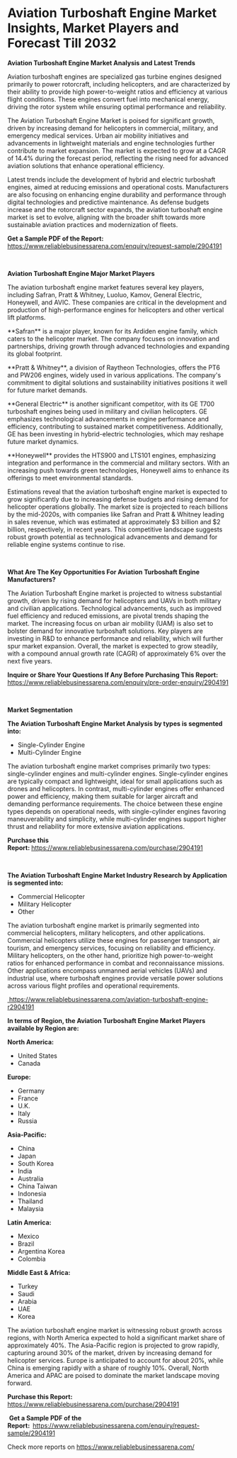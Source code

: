 <p><h1>Aviation Turboshaft Engine Market Insights, Market Players and Forecast Till 2032</h1></p><p><strong>Aviation Turboshaft Engine Market Analysis and Latest Trends</strong></p>
<p><p>Aviation turboshaft engines are specialized gas turbine engines designed primarily to power rotorcraft, including helicopters, and are characterized by their ability to provide high power-to-weight ratios and efficiency at various flight conditions. These engines convert fuel into mechanical energy, driving the rotor system while ensuring optimal performance and reliability.</p><p>The Aviation Turboshaft Engine Market is poised for significant growth, driven by increasing demand for helicopters in commercial, military, and emergency medical services. Urban air mobility initiatives and advancements in lightweight materials and engine technologies further contribute to market expansion. The market is expected to grow at a CAGR of 14.4% during the forecast period, reflecting the rising need for advanced aviation solutions that enhance operational efficiency.</p><p>Latest trends include the development of hybrid and electric turboshaft engines, aimed at reducing emissions and operational costs. Manufacturers are also focusing on enhancing engine durability and performance through digital technologies and predictive maintenance. As defense budgets increase and the rotorcraft sector expands, the aviation turboshaft engine market is set to evolve, aligning with the broader shift towards more sustainable aviation practices and modernization of fleets.</p></p>
<p><strong>Get a Sample PDF of the Report:&nbsp;</strong> <a href="https://www.reliablebusinessarena.com/enquiry/request-sample/2904191?utm_campaign=3055&utm_medium=2&utm_source=Github&utm_content=ia&utm_term=11032025&utm_id=aviation-turboshaft-engine">https://www.reliablebusinessarena.com/enquiry/request-sample/2904191</a></p>
<p>&nbsp;</p>
<p><strong>Aviation Turboshaft Engine Major Market Players</strong></p>
<p><p>The aviation turboshaft engine market features several key players, including Safran, Pratt & Whitney, Luoluo, Kamov, General Electric, Honeywell, and AVIC. These companies are critical in the development and production of high-performance engines for helicopters and other vertical lift platforms.</p><p>**Safran** is a major player, known for its Ardiden engine family, which caters to the helicopter market. The company focuses on innovation and partnerships, driving growth through advanced technologies and expanding its global footprint. </p><p>**Pratt & Whitney**, a division of Raytheon Technologies, offers the PT6 and PW206 engines, widely used in various applications. The company's commitment to digital solutions and sustainability initiatives positions it well for future market demands. </p><p>**General Electric** is another significant competitor, with its GE T700 turboshaft engines being used in military and civilian helicopters. GE emphasizes technological advancements in engine performance and efficiency, contributing to sustained market competitiveness. Additionally, GE has been investing in hybrid-electric technologies, which may reshape future market dynamics.</p><p>**Honeywell** provides the HTS900 and LTS101 engines, emphasizing integration and performance in the commercial and military sectors. With an increasing push towards green technologies, Honeywell aims to enhance its offerings to meet environmental standards.</p><p>Estimations reveal that the aviation turboshaft engine market is expected to grow significantly due to increasing defense budgets and rising demand for helicopter operations globally. The market size is projected to reach billions by the mid-2020s, with companies like Safran and Pratt & Whitney leading in sales revenue, which was estimated at approximately $3 billion and $2 billion, respectively, in recent years. This competitive landscape suggests robust growth potential as technological advancements and demand for reliable engine systems continue to rise.</p></p>
<p>&nbsp;</p>
<p><strong>What Are The Key Opportunities For Aviation Turboshaft Engine Manufacturers?</strong></p>
<p><p>The Aviation Turboshaft Engine market is projected to witness substantial growth, driven by rising demand for helicopters and UAVs in both military and civilian applications. Technological advancements, such as improved fuel efficiency and reduced emissions, are pivotal trends shaping the market. The increasing focus on urban air mobility (UAM) is also set to bolster demand for innovative turboshaft solutions. Key players are investing in R&D to enhance performance and reliability, which will further spur market expansion. Overall, the market is expected to grow steadily, with a compound annual growth rate (CAGR) of approximately 6% over the next five years.</p></p>
<p><strong>Inquire or Share Your Questions If Any Before Purchasing This Report:</strong> <a href="https://www.reliablebusinessarena.com/enquiry/pre-order-enquiry/2904191?utm_campaign=3055&utm_medium=2&utm_source=Github&utm_content=ia&utm_term=11032025&utm_id=aviation-turboshaft-engine">https://www.reliablebusinessarena.com/enquiry/pre-order-enquiry/2904191</a></p>
<p>&nbsp;</p>
<p><strong>Market Segmentation</strong></p>
<p><strong>The Aviation Turboshaft Engine Market Analysis by types is segmented into:</strong></p>
<p><ul><li>Single-Cylinder Engine</li><li>Multi-Cylinder Engine</li></ul></p>
<p><p>The aviation turboshaft engine market comprises primarily two types: single-cylinder engines and multi-cylinder engines. Single-cylinder engines are typically compact and lightweight, ideal for small applications such as drones and helicopters. In contrast, multi-cylinder engines offer enhanced power and efficiency, making them suitable for larger aircraft and demanding performance requirements. The choice between these engine types depends on operational needs, with single-cylinder engines favoring maneuverability and simplicity, while multi-cylinder engines support higher thrust and reliability for more extensive aviation applications.</p></p>
<p><strong>Purchase this Report:&nbsp;</strong><a href="https://www.reliablebusinessarena.com/purchase/2904191?utm_campaign=3055&utm_medium=2&utm_source=Github&utm_content=ia&utm_term=11032025&utm_id=aviation-turboshaft-engine">https://www.reliablebusinessarena.com/purchase/2904191</a></p>
<p>&nbsp;</p>
<p><strong>The Aviation Turboshaft Engine Market Industry Research by Application is segmented into:</strong></p>
<p><ul><li>Commercial Helicopter</li><li>Military Helicopter</li><li>Other</li></ul></p>
<p><p>The aviation turboshaft engine market is primarily segmented into commercial helicopters, military helicopters, and other applications. Commercial helicopters utilize these engines for passenger transport, air tourism, and emergency services, focusing on reliability and efficiency. Military helicopters, on the other hand, prioritize high power-to-weight ratios for enhanced performance in combat and reconnaissance missions. Other applications encompass unmanned aerial vehicles (UAVs) and industrial use, where turboshaft engines provide versatile power solutions across various flight profiles and operational requirements.</p></p>
<p><a href="https://www.reliablebusinessarena.com/aviation-turboshaft-engine-r2904191?utm_campaign=3055&utm_medium=2&utm_source=Github&utm_content=ia&utm_term=11032025&utm_id=aviation-turboshaft-engine">&nbsp;https://www.reliablebusinessarena.com/aviation-turboshaft-engine-r2904191</a></p>
<p><strong>In terms of Region, the Aviation Turboshaft Engine Market Players available by Region are:</strong></p>
<p>
    <p> <strong> North America: </strong>
        <ul>
            <li>United States</li>
            <li>Canada</li>
        </ul>
        </p> 
    <p> <strong> Europe: </strong>
        <ul>
            <li>Germany</li>
            <li>France</li>
            <li>U.K.</li>
            <li>Italy</li>
            <li>Russia</li>
        </ul>
        </p> 
    <p> <strong> Asia-Pacific: </strong>
        <ul>
            <li>China</li>
            <li>Japan</li>
            <li>South Korea</li>
            <li>India</li>
            <li>Australia</li>
            <li>China Taiwan</li>
            <li>Indonesia</li>
            <li>Thailand</li>
            <li>Malaysia</li>
        </ul>
        </p> 
    <p> <strong> Latin America: </strong>
        <ul>
            <li>Mexico</li>
            <li>Brazil</li>
            <li>Argentina Korea</li>
            <li>Colombia</li>
        </ul>
        </p> 
    <p> <strong> Middle East & Africa: </strong>
        <ul>
            <li>Turkey</li>
            <li>Saudi</li>
            <li>Arabia</li>
            <li>UAE</li>
            <li>Korea</li>
        </ul>
    </p>
    </p>
<p><p>The aviation turboshaft engine market is witnessing robust growth across regions, with North America expected to hold a significant market share of approximately 40%. The Asia-Pacific region is projected to grow rapidly, capturing around 30% of the market, driven by increasing demand for helicopter services. Europe is anticipated to account for about 20%, while China is emerging rapidly with a share of roughly 10%. Overall, North America and APAC are poised to dominate the market landscape moving forward.</p></p>
<p><strong>Purchase this Report: </strong><a href="https://www.reliablebusinessarena.com/purchase/2904191?utm_campaign=3055&utm_medium=2&utm_source=Github&utm_content=ia&utm_term=11032025&utm_id=aviation-turboshaft-engine">https://www.reliablebusinessarena.com/purchase/2904191</a></p>
<p>&nbsp;<strong>Get a Sample PDF of the Report:&nbsp;&nbsp;</strong><a href="https://www.reliablebusinessarena.com/enquiry/request-sample/2904191?utm_campaign=3055&utm_medium=2&utm_source=Github&utm_content=ia&utm_term=11032025&utm_id=aviation-turboshaft-engine">https://www.reliablebusinessarena.com/enquiry/request-sample/2904191</a></p>
<p><strong></strong></p>
<p>Check more reports on <a href="https://www.reliablebusinessarena.com/?utm_campaign=3055&utm_medium=2&utm_source=Github&utm_content=ia&utm_term=11032025&utm_id=aviation-turboshaft-engine">https://www.reliablebusinessarena.com/</a></p>
